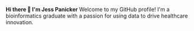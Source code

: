 **Hi there 👋 I'm Jess Panicker**
Welcome to my GitHub profile! I'm a bioinformatics graduate with a passion for using data to drive healthcare innovation.

<!--
**jesspanicker/jesspanicker** is a ✨ _special_ ✨ repository because its `README.md` (this file) appears on your GitHub profile.

Here are some ideas to get you started:

🌱About Me:
- Masters of Science in Bioinformatics
- Bachelor of Science in Health Science with a minor in Public Health
- Extensive experience as a Medical Scribe in Interventional Pulmonology, where I've gained in-depth knowledge of lung nodules and lung cancer.

Currently looking for:
- opportunities in bioinformatics or related fields to apply my skills in data analysis, computational biology, and healthcarI’m currently learning 

Interests:
- Lung Cancer & Pulmonary Research: Leveraging my clinical experience to explore bioinformatics solutions in oncology, particularly in early detection and treatment personalization.
- Health Data Science: Utilizing machine learning and data analytics to improve patient outcomes and advance personalized medicine.
- Public Health & Genomics: Combining my public health background with genomics to address health disparities and improve access to care.

Hobbies:
- Anything outdoors!
- Long distance running (26.2 x2!)
- Swimming
- Spending time with my dog 

Let's Connect:
I'm always open to networking and collaboration opportunities. Feel free to explore my repositories to see what I'm working on. 

